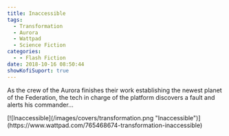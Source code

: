 ```yaml
---
title: Inaccessible
tags:
  - Transformation
  - Aurora
  - Wattpad
  - Science Fiction
categories:
  - - Flash Fiction
date: 2018-10-16 08:50:44
showKofiSuport: true
---
```

As the crew of the Aurora finishes their work establishing the newest planet of the Federation, the tech in charge of the platform discovers a fault and alerts his commander...<!-- more -->
<div class="center">[![Inaccessible](/images/covers/transformation.png "Inaccessible")](https://www.wattpad.com/765468674-transformation-inaccessible)</div>